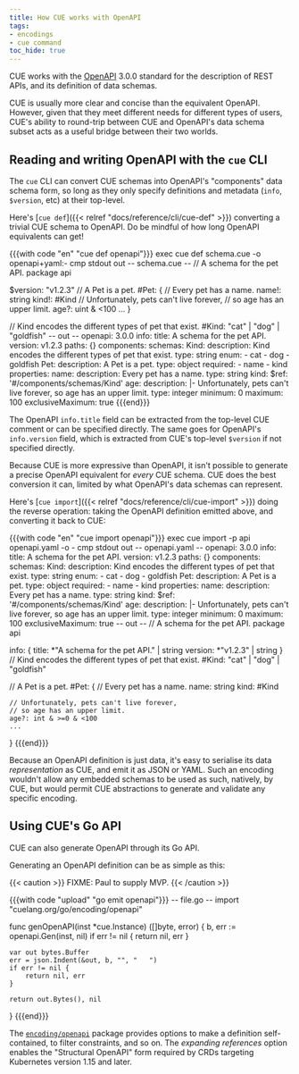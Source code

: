 ```yaml
---
title: How CUE works with OpenAPI
tags:
- encodings
- cue command
toc_hide: true
---
```


CUE works with the [OpenAPI](https://github.com/OAI/OpenAPI-Specification/)
3.0.0 standard for the description of REST APIs, and its definition of data
schemas.

CUE is usually more clear and concise than the equivalent OpenAPI. However,
given that they meet different needs for different types of users, CUE's
ability to round-trip between CUE and OpenAPI's data schema subset acts as a
useful bridge between their two worlds.

## Reading and writing OpenAPI with the `cue` CLI

The `cue` CLI can convert CUE schemas into OpenAPI's "components" data schema
form, so long as they only specify definitions and metadata (`info`,
`$version`, etc) at their top-level.

Here's [`cue def`]({{< relref "docs/reference/cli/cue-def" >}}) converting a
trivial CUE schema to OpenAPI. Do be mindful of how long OpenAPI equivalents
can get!

{{{with code "en" "cue def openapi"}}}
exec cue def schema.cue -o openapi+yaml:-
cmp stdout out
-- schema.cue --
// A schema for the pet API.
package api

$version: "v1.2.3"
// A Pet is a pet.
#Pet: {
	// Every pet has a name.
	name!: string
	kind!: #Kind
	// Unfortunately, pets can't live forever,
	// so age has an upper limit.
	age?: uint & <100
	...
}

// Kind encodes the different types of pet that exist.
#Kind: "cat" | "dog" | "goldfish"
-- out --
openapi: 3.0.0
info:
  title: A schema for the pet API.
  version: v1.2.3
paths: {}
components:
  schemas:
    Kind:
      description: Kind encodes the different types of pet that exist.
      type: string
      enum:
        - cat
        - dog
        - goldfish
    Pet:
      description: A Pet is a pet.
      type: object
      required:
        - name
        - kind
      properties:
        name:
          description: Every pet has a name.
          type: string
        kind:
          $ref: '#/components/schemas/Kind'
        age:
          description: |-
            Unfortunately, pets can't live forever,
            so age has an upper limit.
          type: integer
          minimum: 0
          maximum: 100
          exclusiveMaximum: true
{{{end}}}

The OpenAPI `info.title` field can be extracted from the top-level CUE comment
or can be specified directly. The same goes for OpenAPI's `info.version` field,
which is extracted from CUE's top-level `$version` if not specified directly.

Because CUE is more expressive than OpenAPI, it isn't possible to generate a
precise OpenAPI equivalent for *every* CUE schema. CUE does the best conversion
it can, limited by what OpenAPI's data schemas can represent.

Here's [`cue import`]({{< relref "docs/reference/cli/cue-import" >}}) doing the
reverse operation: taking the OpenAPI definition emitted above, and converting
it back to CUE:

{{{with code "en" "cue import openapi"}}}
exec cue import -p api openapi.yaml -o -
cmp stdout out
-- openapi.yaml --
openapi: 3.0.0
info:
  title: A schema for the pet API.
  version: v1.2.3
paths: {}
components:
  schemas:
    Kind:
      description: Kind encodes the different types of pet that exist.
      type: string
      enum:
        - cat
        - dog
        - goldfish
    Pet:
      description: A Pet is a pet.
      type: object
      required:
        - name
        - kind
      properties:
        name:
          description: Every pet has a name.
          type: string
        kind:
          $ref: '#/components/schemas/Kind'
        age:
          description: |-
            Unfortunately, pets can't live forever,
            so age has an upper limit.
          type: integer
          minimum: 0
          maximum: 100
          exclusiveMaximum: true
-- out --
// A schema for the pet API.
package api

info: {
	title:   *"A schema for the pet API." | string
	version: *"v1.2.3" | string
}
// Kind encodes the different types of pet that exist.
#Kind: "cat" | "dog" | "goldfish"

// A Pet is a pet.
#Pet: {
	// Every pet has a name.
	name: string
	kind: #Kind

	// Unfortunately, pets can't live forever,
	// so age has an upper limit.
	age?: int & >=0 & <100
	...
}
{{{end}}}

Because an OpenAPI definition is just data, it's easy to serialise its data
*representation* as CUE, and emit it as JSON or YAML. Such an encoding wouldn't
allow any embedded schemas to be used as such, natively, by CUE, but would
permit CUE abstractions to generate and validate any specific encoding.

## Using CUE's Go API

CUE can also generate OpenAPI through its Go API.

Generating an OpenAPI definition can be as simple as this:

{{< caution >}}
FIXME: Paul to supply MVP.
{{< /caution >}}

{{{with code "upload" "go emit openapi"}}}
-- file.go --
import "cuelang.org/go/encoding/openapi"

func genOpenAPI(inst *cue.Instance) ([]byte, error) {
	b, err := openapi.Gen(inst, nil)
	if err != nil {
		return nil, err
	}

	var out bytes.Buffer
	err = json.Indent(&out, b, "", "   ")
	if err != nil {
		return nil, err
	}

	return out.Bytes(), nil
}
{{{end}}}

The [`encoding/openapi`](https://pkg.go.dev/cuelang.org/go/encoding/openapi)
package provides options to make a definition self-contained, to filter
constraints, and so on. The *expanding references* option enables the
"Structural OpenAPI" form required by CRDs targeting Kubernetes version 1.15
and later.
